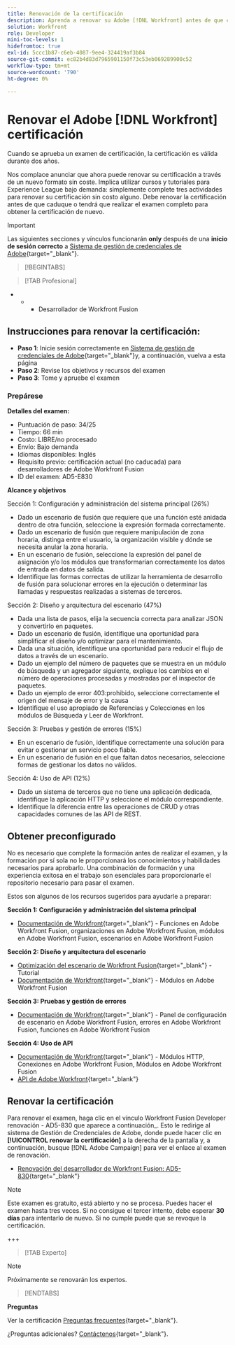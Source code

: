 ```yaml
---
title: Renovación de la certificación
description: Aprenda a renovar su Adobe [!DNL Workfront] antes de que caduque.
solution: Workfront
role: Developer
mini-toc-levels: 1
hidefromtoc: true
exl-id: 5ccc1b87-c6eb-4087-9ee4-324419af3b84
source-git-commit: ec82b4d83d7965901150f73c53eb069289900c52
workflow-type: tm+mt
source-wordcount: '790'
ht-degree: 0%

---
```


# Renovar el Adobe [!DNL Workfront] certificación

Cuando se aprueba un examen de certificación, la certificación es válida durante dos años.

Nos complace anunciar que ahora puede renovar su certificación a través de un nuevo formato sin coste. Implica utilizar cursos y tutoriales para Experience League bajo demanda: simplemente complete tres actividades para renovar su certificación sin costo alguno. Debe renovar la certificación antes de que caduque o tendrá que realizar el examen completo para obtener la certificación de nuevo.

>[!IMPORTANT]
>
>Las siguientes secciones y vínculos funcionarán **only** después de una **inicio de sesión correcto** a [Sistema de gestión de credenciales de Adobe](http://www.certmetrics.com/adobe){target="_blank"}.

>[!BEGINTABS]

>[!TAB Profesional]

+ + + Desarrollador de Workfront Fusion

## Instrucciones para renovar la certificación:

* **Paso 1**: Inicie sesión correctamente en [Sistema de gestión de credenciales de Adobe](http://www.certmetrics.com/adobe){target="_blank"}y, a continuación, vuelva a esta página
* **Paso 2**: Revise los objetivos y recursos del examen
* **Paso 3**: Tome y apruebe el examen

### Prepárese

**Detalles del examen:**

* Puntuación de paso: 34/25
* Tiempo: 66 min
* Costo: LIBRE/no procesado
* Envío: Bajo demanda
* Idiomas disponibles: Inglés
* Requisito previo: certificación actual (no caducada) para desarrolladores de Adobe Workfront Fusion
* ID del examen: AD5-E830

**Alcance y objetivos**

Sección 1: Configuración y administración del sistema principal (26%)

* Dado un escenario de fusión que requiere que una función esté anidada dentro de otra función, seleccione la expresión formada correctamente.
* Dado un escenario de fusión que requiere manipulación de zona horaria, distinga entre el usuario, la organización visible y dónde se necesita anular la zona horaria.
* En un escenario de fusión, seleccione la expresión del panel de asignación y/o los módulos que transformarían correctamente los datos de entrada en datos de salida.
* Identifique las formas correctas de utilizar la herramienta de desarrollo de fusión para solucionar errores en la ejecución o determinar las llamadas y respuestas realizadas a sistemas de terceros.

Sección 2: Diseño y arquitectura del escenario (47%)

* Dada una lista de pasos, elija la secuencia correcta para analizar JSON y convertirlo en paquetes.
* Dado un escenario de fusión, identifique una oportunidad para simplificar el diseño y/o optimizar para el mantenimiento.
* Dada una situación, identifique una oportunidad para reducir el flujo de datos a través de un escenario.
* Dado un ejemplo del número de paquetes que se muestra en un módulo de búsqueda y un agregador siguiente, explique los cambios en el número de operaciones procesadas y mostradas por el inspector de paquetes.
* Dado un ejemplo de error 403:prohibido, seleccione correctamente el origen del mensaje de error y la causa
* Identifique el uso apropiado de Referencias y Colecciones en los módulos de Búsqueda y Leer de Workfront.

Sección 3: Pruebas y gestión de errores (15%)

* En un escenario de fusión, identifique correctamente una solución para evitar o gestionar un servicio poco fiable.
* En un escenario de fusión en el que faltan datos necesarios, seleccione formas de gestionar los datos no válidos.

Sección 4: Uso de API (12%)

* Dado un sistema de terceros que no tiene una aplicación dedicada, identifique la aplicación HTTP y seleccione el módulo correspondiente.
* Identifique la diferencia entre las operaciones de CRUD y otras capacidades comunes de las API de REST.

## Obtener preconfigurado

No es necesario que complete la formación antes de realizar el examen, y la formación por sí sola no le proporcionará los conocimientos y habilidades necesarios para aprobarlo. Una combinación de formación y una experiencia exitosa en el trabajo son esenciales para proporcionarle el repositorio necesario para pasar el examen.

Estos son algunos de los recursos sugeridos para ayudarle a preparar:

**Sección 1: Configuración y administración del sistema principal**

* [Documentación de Workfront](https://experienceleague.adobe.com/docs/workfront/using/home.html?lang=en){target="_blank"} - Funciones en Adobe Workfront Fusion, organizaciones en Adobe Workfront Fusion, módulos en Adobe Workfront Fusion, escenarios en Adobe Workfront Fusion

**Sección 2: Diseño y arquitectura del escenario**

* [Optimización del escenario de Workfront Fusion](https://experienceleague.adobe.com/docs/workfront-learn/tutorials-workfront/fusion/design-optimization-and-testing/workfront-fusion-scenario-optimization.html?lang=en){target="_blank"} - Tutorial
* [Documentación de Workfront](https://experienceleague.adobe.com/docs/workfront/using/home.html?lang=en){target="_blank"} - Módulos en Adobe Workfront Fusion

**Sección 3: Pruebas y gestión de errores**

* [Documentación de Workfront](https://experienceleague.adobe.com/docs/workfront/using/home.html?lang=en){target="_blank"} - Panel de configuración de escenario en Adobe Workfront Fusion, errores en Adobe Workfront Fusion, funciones en Adobe Workfront Fusion

**Sección 4: Uso de API**

* [Documentación de Workfront](https://experienceleague.adobe.com/docs/workfront/using/home.html?lang=en){target="_blank"} - Módulos HTTP, Conexiones en Adobe Workfront Fusion, Módulos en Adobe Workfront Fusion
* [API de Adobe Workfront](https://experienceleague.adobe.com/docs/workfront/using/adobe-workfront-api/workfront-api.html?lang=en){target="_blank"}

## Renovar la certificación

Para renovar el examen, haga clic en el vínculo Workfront Fusion Developer renovación - AD5-830 que aparece a continuación_. Esto le redirige al sistema de Gestión de Credenciales de Adobe, donde puede hacer clic en **[!UICONTROL renovar la certificación]** a la derecha de la pantalla y, a continuación, busque [!DNL Adobe Campaign] para ver el enlace al examen de renovación.

* [Renovación del desarrollador de Workfront Fusion: AD5-830](https://www.certmetrics.com/adobe/candidate/caveon_sso_adobe.aspx?ssoLogin=true&amp;eid=AD5-E830){target="_blank"}

>[!NOTE]
>
>Este examen es gratuito, está abierto y no se procesa. Puedes hacer el examen hasta tres veces. Si no consigue el tercer intento, debe esperar **30 días** para intentarlo de nuevo. Si no cumple puede que se revoque la certificación.

+++

>[!TAB Experto]

>[!NOTE]
>
>Próximamente se renovarán los expertos.

>[!ENDTABS]

**Preguntas**

Ver la certificación [Preguntas frecuentes](https://experienceleague.adobe.com/docs/certification/certification/faq.html?lang=en){target="_blank"}.

¿Preguntas adicionales? [Contáctenos](mailto:certif@adobe.com){target="_blank"}.
